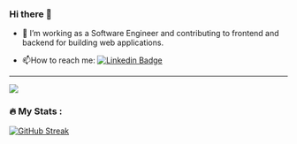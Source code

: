 ### Hi there 👋

- :telescope: I’m working as a Software Engineer and contributing to frontend and backend for building web applications.

- :mailbox:How to reach me: [![Linkedin Badge](https://img.shields.io/badge/-kakbar-blue?style=flat&logo=Linkedin&logoColor=white)](https://www.linkedin.com/in/muzammilkhattri/)
---

![](https://komarev.com/ghpvc/?username=rashidwassan&color=blueviolet&label=Profile+Views)

### :fire: My Stats :

[![GitHub Streak](http://github-readme-streak-stats.herokuapp.com?user=muzammilkhattri&theme=dark&background=000000)](https://git.io/streak-stats)


